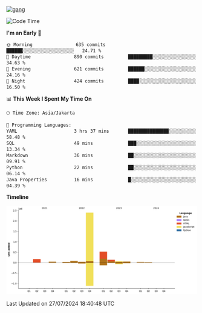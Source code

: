 <!-- [<img src='https://dev.karakun.com/assets/posts/2018-09-16-jc-java-article/3duke_suspects.jpg' alt='java'>](https://github.com/yeahbutstill) -->
[<img src='https://asset-2.tstatic.net/tribunnewswiki/foto/bank/images/Mozart.jpg' alt='gang'>](https://github.com/yeahbutstill)

<!--START_SECTION:waka-->
![Code Time](http://img.shields.io/badge/Code%20Time-2%2C753%20hrs%2014%20mins-blue)

**I'm an Early 🐤** 

```text
🌞 Morning                635 commits         ██████░░░░░░░░░░░░░░░░░░░   24.71 % 
🌆 Daytime                890 commits         █████████░░░░░░░░░░░░░░░░   34.63 % 
🌃 Evening                621 commits         ██████░░░░░░░░░░░░░░░░░░░   24.16 % 
🌙 Night                  424 commits         ████░░░░░░░░░░░░░░░░░░░░░   16.50 % 
```


📊 **This Week I Spent My Time On** 

```text
🕑︎ Time Zone: Asia/Jakarta

💬 Programming Languages: 
YAML                     3 hrs 37 mins       ███████████████░░░░░░░░░░   58.48 % 
SQL                      49 mins             ███░░░░░░░░░░░░░░░░░░░░░░   13.34 % 
Markdown                 36 mins             ██░░░░░░░░░░░░░░░░░░░░░░░   09.91 % 
Python                   22 mins             ██░░░░░░░░░░░░░░░░░░░░░░░   06.14 % 
Java Properties          16 mins             █░░░░░░░░░░░░░░░░░░░░░░░░   04.39 % 
```

**Timeline**

![Lines of Code chart](https://raw.githubusercontent.com/yeahbutstill/yeahbutstill/main/assets/bar_graph.png)


 Last Updated on 27/07/2024 18:40:48 UTC
<!--END_SECTION:waka-->

